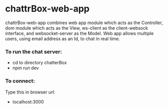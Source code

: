 # chattrBox-web-app
chattrBox-web-app combines web app module which acts as the Controller, dom module which acts as the View, ws-client as the client-websock interface, and websocket-server as the Model. Web app allows multiple users, using email address as an Id, to chat in real time.




### To run the chat server:

* cd to directory chatterBox
* npm run dev

### To connect:

Type this in browser url:
* localhost:3000
